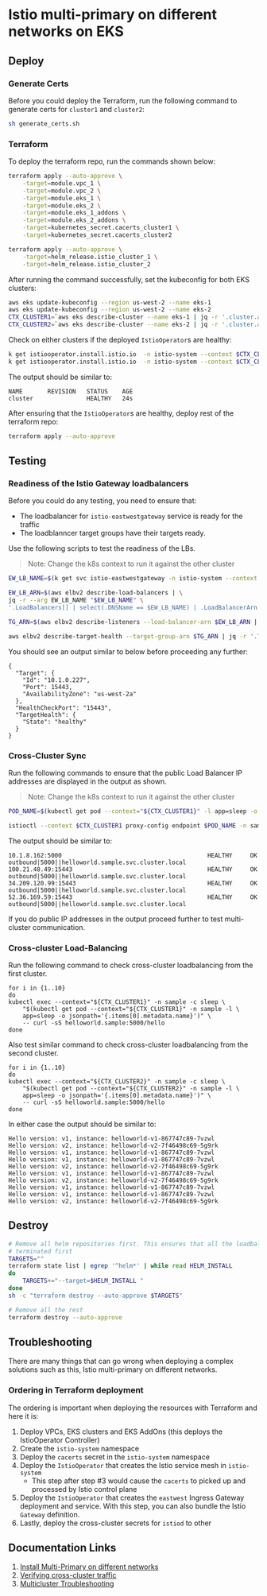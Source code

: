 # Istio multi-primary on different networks on EKS

## Deploy 

### Generate Certs
Before you could deploy the Terraform, run the following command to generate 
certs for `cluster1` and `cluster2`:

```sh
sh generate_certs.sh
```

### Terraform
To deploy the terraform repo, run the commands shown below:
```sh 
terraform apply --auto-approve \
    -target=module.vpc_1 \
    -target=module.vpc_2 \
    -target=module.eks_1 \
    -target=module.eks_2 \
    -target=module.eks_1_addons \
    -target=module.eks_2_addons \
    -target=kubernetes_secret.cacerts_cluster1 \
    -target=kubernetes_secret.cacerts_cluster2

terraform apply --auto-approve \
    -target=helm_release.istio_cluster_1 \
    -target=helm_release.istio_cluster_2
```

After running the command successfully, set the kubeconfig for both EKS clusters:
```sh 
aws eks update-kubeconfig --region us-west-2 --name eks-1
aws eks update-kubeconfig --region us-west-2 --name eks-2
CTX_CLUSTER1=`aws eks describe-cluster --name eks-1 | jq -r '.cluster.arn'`
CTX_CLUSTER2=`aws eks describe-cluster --name eks-2 | jq -r '.cluster.arn'`
```

Check on either clusters if the deployed `IstioOperator`s are healthy:

```sh
k get istiooperator.install.istio.io  -n istio-system --context $CTX_CLUSTER1
k get istiooperator.install.istio.io  -n istio-system --context $CTX_CLUSTER2
```

The output should be similar to: 

```
NAME       REVISION   STATUS    AGE
cluster               HEALTHY   24s
```

After ensuring that the `IstioOperator`s are healthy, deploy rest of the 
terraform repo:

```sh 
terraform apply --auto-approve
```

## Testing

### Readiness of the Istio Gateway loadbalancers

Before you could do any testing, you need to ensure that:
* The loadbalancer for `istio-eastwestgateway` service is ready for the traffic 
* The loadblanncer target groups have their targets ready. 

Use the following scripts to test the readiness of the LBs.
> Note: Change the k8s context to run it against the other cluster
```sh 
EW_LB_NAME=$(k get svc istio-eastwestgateway -n istio-system --context $CTX_CLUSTER1 -o=jsonpath='{.status.loadBalancer.ingress[0].hostname}')

EW_LB_ARN=$(aws elbv2 describe-load-balancers | \
jq -r --arg EW_LB_NAME "$EW_LB_NAME" \
'.LoadBalancers[] | select(.DNSName == $EW_LB_NAME) | .LoadBalancerArn')

TG_ARN=$(aws elbv2 describe-listeners --load-balancer-arn $EW_LB_ARN | jq -r '.Listeners[] | select(.Port == 15443) | .DefaultActions[0].TargetGroupArn')

aws elbv2 describe-target-health --target-group-arn $TG_ARN | jq -r '.TargetHealthDescriptions[0]'
```

You should see an output similar to below before proceeding any further:
```
{
  "Target": {
    "Id": "10.1.0.227",
    "Port": 15443,
    "AvailabilityZone": "us-west-2a"
  },
  "HealthCheckPort": "15443",
  "TargetHealth": {
    "State": "healthy"
  }
}
```

### Cross-Cluster Sync

Run the following commands to ensure that the public Load Balancer IP addresses 
are displayed in the output as shown. 

> Note: Change the k8s context to run it against the other cluster

```sh 
POD_NAME=$(kubectl get pod --context="${CTX_CLUSTER1}" -l app=sleep -o jsonpath='{.items[0].metadata.name}' -n sample)

istioctl --context $CTX_CLUSTER1 proxy-config endpoint $POD_NAME -n sample | grep helloworld
```

The output should be similar to:
```
10.1.8.162:5000                                         HEALTHY     OK                outbound|5000||helloworld.sample.svc.cluster.local
100.21.48.49:15443                                      HEALTHY     OK                outbound|5000||helloworld.sample.svc.cluster.local
34.209.120.99:15443                                     HEALTHY     OK                outbound|5000||helloworld.sample.svc.cluster.local
52.36.169.59:15443                                      HEALTHY     OK                outbound|5000||helloworld.sample.svc.cluster.local
```

If you do public IP addresses in the output proceed further to test multi-cluster 
communication.

### Cross-cluster Load-Balancing 

Run the following command to check cross-cluster loadbalancing from the first cluster.

```
for i in {1..10}
do 
kubectl exec --context="${CTX_CLUSTER1}" -n sample -c sleep \
    "$(kubectl get pod --context="${CTX_CLUSTER1}" -n sample -l \
    app=sleep -o jsonpath='{.items[0].metadata.name}')" \
    -- curl -sS helloworld.sample:5000/hello
done
```
Also test similar command to check cross-cluster loadbalancing from the second cluster.

```
for i in {1..10}
do 
kubectl exec --context="${CTX_CLUSTER2}" -n sample -c sleep \
    "$(kubectl get pod --context="${CTX_CLUSTER2}" -n sample -l \
    app=sleep -o jsonpath='{.items[0].metadata.name}')" \
    -- curl -sS helloworld.sample:5000/hello
done
```

In either case the output should be similar to:

```
Hello version: v1, instance: helloworld-v1-867747c89-7vzwl
Hello version: v2, instance: helloworld-v2-7f46498c69-5g9rk
Hello version: v1, instance: helloworld-v1-867747c89-7vzwl
Hello version: v1, instance: helloworld-v1-867747c89-7vzwl
Hello version: v2, instance: helloworld-v2-7f46498c69-5g9rk
Hello version: v1, instance: helloworld-v1-867747c89-7vzwl
Hello version: v2, instance: helloworld-v2-7f46498c69-5g9rk
Hello version: v1, instance: helloworld-v1-867747c89-7vzwl
Hello version: v1, instance: helloworld-v1-867747c89-7vzwl
Hello version: v2, instance: helloworld-v2-7f46498c69-5g9rk
```

## Destroy 
```sh 
# Remove all helm repositories first. This ensures that all the loadbalancer are
# terminated first  
TARGETS=""
terraform state list | egrep '^helm*' | while read HELM_INSTALL
do
    TARGETS+="--target=$HELM_INSTALL "
done
sh -c "terraform destroy --auto-approve $TARGETS"

# Remove all the rest 
terraform destroy --auto-approve
```

## Troubleshooting

There are many things that can go wrong when deploying a complex solutions such 
as this, Istio multi-primary on different networks.

### Ordering in Terraform deployment

The ordering is important when deploying the resources with Terraform and here 
it is:
1. Deploy VPCs, EKS clusters and EKS AddOns (this deploys the IstioOperator 
Controller)
2. Create the `istio-system` namespace 
3. Deploy the `cacerts` secret in the `istio-system` namespace
4. Deploy the `IstioOperator` that creates the Istio service mesh in `istio-system`
   * This step after step #3 would cause the `cacerts` to picked up and processed 
   by Istio control plane
5. Deploy the `IstioOperator` that creates the `eastwest` Ingress Gateway 
deployment and service. With this step, you can also bundle the Istio `Gateway`
definition.
6. Lastly, deploy the cross-cluster secrets for `istiod` to other


## Documentation Links 

1. [Install Multi-Primary on different networks](https://istio.io/latest/docs/setup/install/multicluster/multi-primary_multi-network/)
2. [Verifying cross-cluster traffic](https://istio.io/latest/docs/setup/install/multicluster/verify/#verifying-cross-cluster-traffic)
3. [Multicluster Troubleshooting](https://istio.io/latest/docs/ops/diagnostic-tools/multicluster/)
